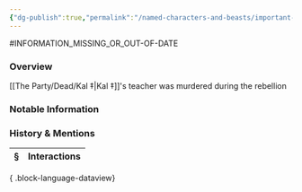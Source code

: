 ```yaml
---
{"dg-publish":true,"permalink":"/named-characters-and-beasts/important-characters/pc-backstory-characters/elandra/","tags":["NPC"],"updated":"2025-08-10T11:59:01.665+01:00"}
---
```


#INFORMATION_MISSING_OR_OUT-OF-DATE 
### Overview
[[The Party/Dead/Kal ‡\|Kal ‡]]'s teacher was murdered during the rebellion

### Notable Information


### History & Mentions
| § | Interactions |
| - | ------------ |

{ .block-language-dataview}
